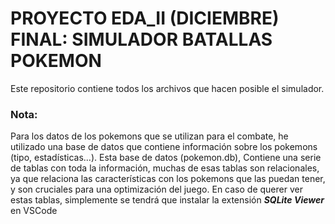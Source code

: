 # PROYECTO EDA_II (DICIEMBRE) FINAL: SIMULADOR BATALLAS POKEMON
Este repositorio contiene todos los archivos que hacen posible el simulador.
### Nota:
Para los datos de los pokemons que se utilizan para el combate, he utilizado una base de datos que contiene información sobre los pokemons (tipo, estadísticas...). Esta base de datos (pokemon.db),
Contiene una serie de tablas con toda la información, muchas de esas tablas son relacionales, ya que relaciona las características con los pokemons que las puedan tener, y son cruciales para una
optimización del juego. En caso de querer ver estas tablas, simplemente se tendrá que instalar la extensión _**SQLite Viewer**_ en VSCode 
